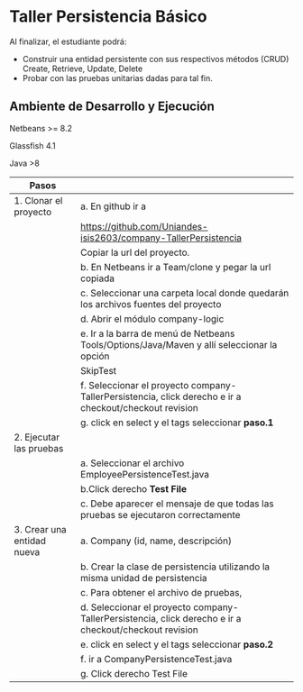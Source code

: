 # Taller Persistencia Básico

Al finalizar, el estudiante podrá:

* Construir una entidad persistente con sus respectivos métodos (CRUD) Create,
Retrieve, Update, Delete
* Probar con las pruebas unitarias dadas para tal fin.

## Ambiente de Desarrollo y Ejecución

Netbeans >= 8.2

Glassfish 4.1

Java >8


|Pasos| |
|----|---|
|1. Clonar el proyecto| a. En github ir a |
| |https://github.com/Uniandes-isis2603/company-TallerPersistencia|
| |Copiar la url del proyecto.|
| |b. En Netbeans ir a Team/clone y pegar la url copiada|
| |c. Seleccionar una carpeta local donde quedarán los archivos fuentes del proyecto|
| |d. Abrir el módulo company-logic|
| |e. Ir a la barra de menú de Netbeans Tools/Options/Java/Maven y allí seleccionar la opción
| |   SkipTest
| |f. Seleccionar el proyecto company-TallerPersistencia, click derecho e ir a checkout/checkout revision
| |g. click en select y el tags seleccionar **paso.1**
|2. Ejecutar las pruebas| |
||a. Seleccionar el archivo EmployeePersistenceTest.java|
||b.Click derecho **Test File**  |
||c. Debe aparecer el mensaje de que todas las pruebas se ejecutaron correctamente|
|3. Crear una entidad nueva| a. Company (id, name, descripción)|
| |b. Crear la clase de persistencia utilizando la misma unidad de persistencia|
| |c. Para obtener el archivo de pruebas, 
| |d. Seleccionar el proyecto company-TallerPersistencia, click derecho e ir a checkout/checkout revision
| |e. click en select y el tags seleccionar **paso.2**
| |f. ir a CompanyPersistenceTest.java|
| |g. Click derecho Test File |
